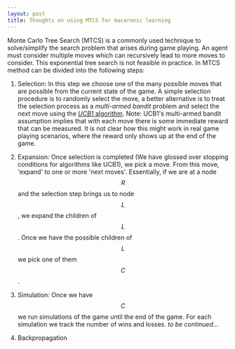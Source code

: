 ```yaml
---
layout: post
title: Thoughts on using MTCS for macaronic learning
---
```


Monte Carlo Tree Search (MTCS) is a commonly used technique to solve/simplify the search problem that arises during game playing. An agent must consider multiple moves which can recursively lead to more moves to consider. This exponential tree search is not feasible in practice. In MTCS method can be divided into the following steps:

1. Selection: In this step we choose one of the many possible moves that are possible from the current state of the game. A simple selection procedure is to randomly select the move, a better alternative is to treat the selection process as a _multi-armed bandit_ problem and select the next move using the [_UCB1_ algorithm](https://www.cs.bham.ac.uk/internal/courses/robotics/lectures/ucb1.pdf). Note: UCB1's multi-armed bandit assumption implies that with each move there is some immediate reward that can be measured. It is not clear how this might work in real game playing scenarios, where the reward only shows up at the end of the game.

2. Expansion: Once selection is completed (We have glossed over stopping conditions for algorithms like UCB1), we pick a move. From this move, 'expand' to one or more 'next moves'. Essentially, if we are at a node $$R$$ and the selection step brings us to node $$L$$, we expand the children of $$L$$. Once we have the possible children of $$L$$ we pick one of them $$C$$.

3. Simulation: Once we have $$C$$ we run simulations of the game until the end of the game. For each simulation we track the number of wins and losses. _to be continued..._

4. Backpropagation
 
